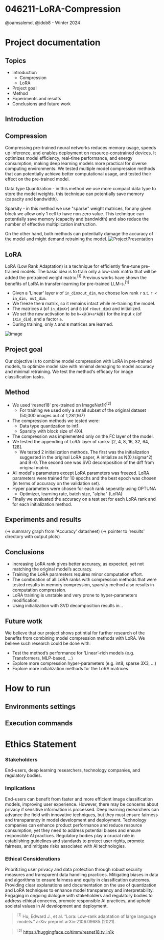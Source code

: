 # 046211-LoRA-Compression
@oamsalemd, @idob8 - Winter 2024


# Project documentation
## Topics
* Introduction
  * Compression
  * LoRA
* Project goal
* Method
* Experiments and results
* Conclusions and future work

## Introduction
## Compression
Compressing pre-trained neural networks reduces memory usage, speeds up inference, and enables deployment on resource-constrained devices. It optimizes model efficiency, real-time performance, and energy consumption, making deep learning models more practical for diverse computing environments.
We tested multiple model compression methods that can potentially achieve better computational usage, and tested their effect on the pre-trained model.

Data type Quantization - in this method we use more compact data type to store the model weights. this technique can potentially save memory (capacity and bandwidth).

Sparsity - in this method we use "sparse" weight matrices, for any given block we allow only 1 cell to have non zero value. This technique can potentially save memory (capacity and bandwidth) and also reduce the number of effective multiplication instruction.

On the other hand, both methods can potentially damage the accuracy of the model and might demand retraining the model.
![ProjectPresentation](https://github.com/oamsalemd/046211-LoRA-Quantization/assets/93587192/b4584862-d78d-4784-b2a3-4e8117ca3338)


## LoRA
LoRA (Low Rank Adaptation) is a technique for efficiently fine-tune pre-trained models. The basic idea is to train only a low-rank matrix that will be added the pretrained weight matrix.<sup>[1]</sup>
Previous works have shown the benefits of LoRA in transfer-learning for pre-trained LLM-s.<sup>[1]</sup>
- Given a 'Linear' layer `W` of `in_dimXout_dim`, we choose low rank `r` s.t. `r < in_dim, out_dim`.
- We freeze the `W` matrix, so it remains intact while re-training the model.
- The matrices `A` (of `in_dimXr`) and `B` (of `rXout_dim`) and initialized.
- We set the new activation to be `h=x@(W+a*A@B)` for the input `x` (of `1Xin_dim`), and a factor `a`.
- During training, only `A` and `B` matrices are learned.

![image](https://github.com/oamsalemd/046211-LoRA-Quantization/assets/93587192/6a492711-a3e1-4a4c-8188-b746ff88c304)

## Project goal
Our objective is to combine model compression with LoRA in pre-trained models, to optimize model size with minimal demaging to model accuracy and minimal retraining.  We test the method's efficacy for image classification tasks.

## Method
- We used ‘resnet18’ pre-trained on ImageNet1K<sup>[2]</sup>
  - For training we used only a small subset of the original dataset (50,000 images out of 1,281,167)
- The compression methods we tested were:
  - Data type quantization to int1.
  - Sparsity with block size of 4X4.
- The compression was implemented only on the FC layer of the model.
- We tested the appending of LoRA layer of ranks: [2, 4, 8, 16, 32, 64, 128].
  - We tested 2 initialization methods. The first was the initialization suggested in the original LoRA paper, A initialize as N(0,\sigma^2) and B=0. The second one was SVD decomposition of the diff from original matrix.
- All model's parameters except LoRA parameters was freezed. LoRA parameters were trained for 10 epochs and the best epoch was chosen (in terms of accuracy on the validation set).
- Hyper parameters were chosen for each rank seperatly using OPTUNA
  - Optimizer, learning rate, batch size, "alpha" (LoRA)
- Finally we evaluated the accuracy on a test set for each LoRA rank and for each initialization method.

## Experiments and results
(-> summary graph from 'Accuracy' datasheet)
(-> pointer to 'results' directory with output plots)

## Conclusions
- Increasing LoRA rank gives better accuracy, as expected, yet not matching the original model’s accuracy.
- Training the LoRA parameters requires minor computation effort.
- The combnation of all LoRA ranks with compression methods that were tested results in memory compression, sparsity method also results in computation compression.
- LoRA training is unstable and very prone to hyper-parameters modification.
- Using initialization with SVD decomposition results in...

## Future wotk
We believe that our project shows potintial for further research of the benefits from combining model compression methods with LoRA.
We believe such research could be done with:
- Test the method’s performance for ‘Linear’-rich models (e.g. Transformers, MLP-based, …)
- Explore more compression hyper-parameters (e.g. int8, sparse 3X3, ...)
- Explore more initialization methods for the LoRA matrices



# How to run
## Environments settings
## Execution commands

# Ethics Statement
### Stakeholders
End-users, deep learning researchers, technology companies, and regulatory bodies.
### Implications
End-users can benefit from faster and more efficient image classification models, improving user experience. However, there may be concerns about privacy if sensitive information is processed.
Deep learning researchers can advance the field with innovative techniques, but they must ensure fairness and transparency in model development and deployment.
Technology companies can enhance product performance and reduce resource consumption, yet they need to address potential biases and ensure responsible AI practices.
Regulatory bodies play a crucial role in establishing guidelines and standards to protect user rights, promote fairness, and mitigate risks associated with AI technologies.
### Ethical Considerations
Prioritizing user privacy and data protection through robust security measures and transparent data handling practices.
Mitigating biases in data and algorithms to ensure fairness and equity in classification outcomes.
Providing clear explanations and documentation on the use of quantization and LoRA techniques to enhance model transparency and interpretability.
Engaging in ongoing dialogue with stakeholders and regulatory bodies to address ethical concerns, promote responsible AI practices, and uphold societal values in AI development and deployment.




> <sup>[1]</sup> Hu, Edward J., et al. “Lora: Low-rank adaptation of large language models.” arXiv preprint arXiv:2106.09685 (2021).

> <sup>[2]</sup> https://huggingface.co/timm/resnet18.tv_in1k

